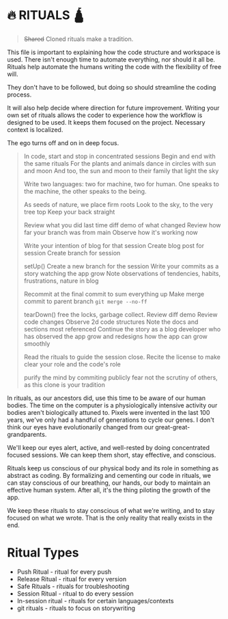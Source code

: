 # 🔥 RITUALS 🛕

> ~~Shared~~ Cloned rituals make a tradition.

This file is important to explaining how the code
structure and workspace is used. There isn't
enough time to automate everything, nor should it
all be. Rituals help automate the humans writing
the code with the flexibility of free will.

They don't have to be followed, but doing so
should streamline the coding process. 

It will also help decide where direction for future improvement.
Writing your own set of rituals allows the coder to experience
how the workflow is designed to be used. It keeps them focused
on the project. Necessary context is localized.

The ego turns off and on in deep focus.


> In code, start and stop in concentrated sessions
> Begin and end with the same rituals
> For the plants and animals dance in circles with sun and moon
> And too, the sun and moon to their family that light the sky
>
> Write two languages: two for machine, two for human.
> One speaks to the machine, the other speaks to the being.
> 
> As seeds of nature, we place firm roots
> Look to the sky, to the very tree top
> Keep your back straight
>
> Review what you did last time
> diff demo of what changed
> Review how far your branch was from main
> Observe how it's working now
> 
> Write your intention of blog for that session
> Create blog post for session
> Create branch for session
> 
> setUp()
> Create a new branch for the session
> Write your commits as a story watching the app grow
> Note observations of tendencies, habits, frustrations, nature 
> in blog
>
> Recommit at the final commit to sum everything up
> Make merge commit to parent branch 
> `git merge --no-ff`
> 
> tearDown()
> free the locks, garbage collect.
> Review diff demo
> Review code changes
> Observe 2d code structures
> Note the docs and sections most referenced
> Continue the story as a blog developer
> who has observed the app grow 
> and redesigns how the app can grow smoothly
>
> Read the rituals to guide the session close.
> Recite the license to make clear your role and the code's role
>
> purify the mind by commiting publicly
> fear not the scrutiny of others, as this clone is your tradition

In rituals, as our ancestors did, use this time to be aware of our human bodies. 
The time on the computer is a physiologically intensive activity our bodies aren't biologically
attuned to. Pixels were invented in the last 100 years, we've only had a handful of generations
to cycle our genes. I don't think our eyes have evolutionarily changed from our great-great-grandparents.

We'll keep our eyes alert, active, and well-rested by doing concentrated focused sessions.
We can keep them short, stay effective, and conscious.

Rituals keep us conscious of our physical body and its role in something
as abstract as coding. By formalizing and cementing our code in rituals,
we can stay conscious of our breathing, our hands, our body to maintain
an effective human system. After all, it's the thing piloting the growth
of the app.

We keep these rituals to stay conscious of what we're writing,
and to stay focused on what we wrote. That is the only reality
that really exists in the end.

# Ritual Types

- Push Ritual - ritual for every push
- Release Ritual - ritual for every version
- Safe Rituals - rituals for troubleshooting
- Session Ritual - ritual to do every session
- In-session ritual - rituals for certain languages/contexts
- git rituals - rituals to focus on storywriting
